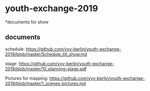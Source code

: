 # youth-exchange-2019

*documents for show

## documents
schedule: https://github.com/yyy-berlin/youth-exchange-2019/blob/master/Schedule_till_show.md

stage: https://github.com/yyy-berlin/youth-exchange-2019/blob/master/10_planning-stage.pdf

Pictures for mapping: https://github.com/yyy-berlin/youth-exchange-2019/blob/master/1_scenes-pictures.md

